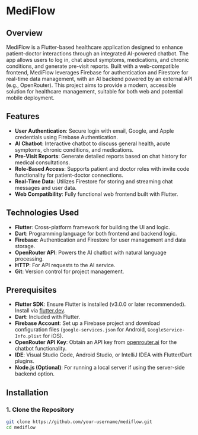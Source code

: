 # MediFlow

## Overview
MediFlow is a Flutter-based healthcare application designed to enhance patient-doctor interactions through an integrated AI-powered chatbot. The app allows users to log in, chat about symptoms, medications, and chronic conditions, and generate pre-visit reports. Built with a web-compatible frontend, MediFlow leverages Firebase for authentication and Firestore for real-time data management, with an AI backend powered by an external API (e.g., OpenRouter). This project aims to provide a modern, accessible solution for healthcare management, suitable for both web and potential mobile deployment.

## Features
- **User Authentication**: Secure login with email, Google, and Apple credentials using Firebase Authentication.
- **AI Chatbot**: Interactive chatbot to discuss general health, acute symptoms, chronic conditions, and medications.
- **Pre-Visit Reports**: Generate detailed reports based on chat history for medical consultations.
- **Role-Based Access**: Supports patient and doctor roles with invite code functionality for patient-doctor connections.
- **Real-Time Data**: Utilizes Firestore for storing and streaming chat messages and user data.
- **Web Compatibility**: Fully functional web frontend built with Flutter.

## Technologies Used
- **Flutter**: Cross-platform framework for building the UI and logic.
- **Dart**: Programming language for both frontend and backend logic.
- **Firebase**: Authentication and Firestore for user management and data storage.
- **OpenRouter API**: Powers the AI chatbot with natural language processing.
- **HTTP**: For API requests to the AI service.
- **Git**: Version control for project management.

## Prerequisites
- **Flutter SDK**: Ensure Flutter is installed (v3.0.0 or later recommended). Install via [flutter.dev](https://flutter.dev/docs/get-started/install).
- **Dart**: Included with Flutter.
- **Firebase Account**: Set up a Firebase project and download configuration files (`google-services.json` for Android, `GoogleService-Info.plist` for iOS).
- **OpenRouter API Key**: Obtain an API key from [openrouter.ai](https://openrouter.ai) for the chatbot functionality.
- **IDE**: Visual Studio Code, Android Studio, or IntelliJ IDEA with Flutter/Dart plugins.
- **Node.js (Optional)**: For running a local server if using the server-side backend option.

## Installation

### 1. Clone the Repository
```bash
git clone https://github.com/your-username/mediflow.git
cd mediflow
